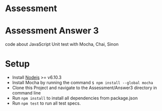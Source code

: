 # Assessment

# Assessment Answer 3
code about JavaScript Unit test with Mocha, Chai, Sinon

# Setup
* Install [Nodejs](http://nodejs.org)  >= v6.10.3
* Install Mocha by running the command `$ npm install --global mocha` 
* Clone this Project and navigate to the Assessment/Answer3 directory in command line
* Run `npm install` to install all dependencies from package.json
* Run `npm test` to run all test specs.

